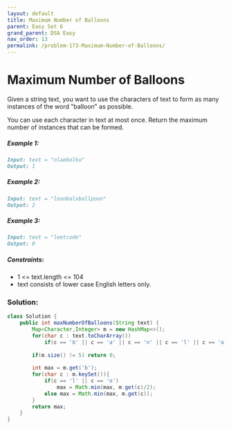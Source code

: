 ```yaml
---
layout: default
title: Maximum Number of Balloons
parent: Easy Set 6
grand_parent: DSA Easy
nav_order: 13
permalink: /problem-173-Maximum-Number-of-Balloons/
---
```

# Maximum Number of Balloons

Given a string text, you want to use the characters of text to form as many instances of the word "balloon" as possible.

You can use each character in text at most once. Return the maximum number of instances that can be formed.

##### Example 1:
```markdown
Input: text = "nlaebolko"
Output: 1
```
##### Example 2:
```markdown
Input: text = "loonbalxballpoon"
Output: 2
```
##### Example 3:
```markdown
Input: text = "leetcode"
Output: 0
```
##### Constraints:
* 1 <= text.length <= 104
* text consists of lower case English letters only.

### Solution:
```java
class Solution {
    public int maxNumberOfBalloons(String text) {
        Map<Character,Integer> m = new HashMap<>();
        for(char c : text.toCharArray())
            if(c == 'b' || c == 'a' || c == 'n' || c == 'l' || c == 'o') m.put(c,m.getOrDefault(c,0)+1);
        
        if(m.size() != 5) return 0;
        
        int max = m.get('b');
        for(char c : m.keySet()){
            if(c == 'l' || c == 'o')
                max = Math.min(max, m.get(c)/2);
            else max = Math.min(max, m.get(c));
        }
        return max;
    }
}
```